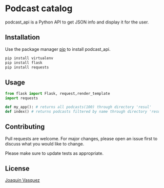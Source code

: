 # Podcast catalog

podcast_api is a Python API to get JSON info and display it for the user.

## Installation

Use the package manager [pip](https://pip.pypa.io/en/stable/) to install podcast_api.

```bash
pip install virtualenv
pip install flask
pip install requests
```

## Usage

```python
from flask import Flask, request,render_template
import requests

def my_app(): # returns all podcasts(100) through directory 'resul'
def index() # returns podcasts filtered by name through directory 'resul'
```

## Contributing
Pull requests are welcome. For major changes, please open an issue first to discuss what you would like to change.

Please make sure to update tests as appropriate.

## License
[Joaquin Vasquez](https://github.com/jqnv/)

